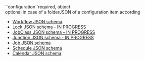 <tr><td>``configuration``</td><td>required, object<br/>optional in case of a folder</td><td>JSON of a configuration item according
<ul>
	<li><a href="../../../../controller/schemas/workflow/workflow-schema.json" target="workflow">Workflow JSON schema</a></li>
	<li><a href="../../../../controller/schemas/lock/lock-schema.json" target="jobclass">Lock JSON schema - IN PROGRESS</a></li>
	<li><a href="../../../../controller/schemas/jobclass/jobClass-schema.json" target="jobclass">JobClass JSON schema - IN PROGRESS</a></li>
	<li><a href="../../../../controller/schemas/junction/junction-schema.json" target="junction">Junction JSON schema - IN PROGRESS</a></li>
	<li><a href="../../../../controller/schemas/job/job-schema.json" target="job">Job JSON schema</a></li>
	<li><a href="../../../../api/schemas/orderManagement/orders/schedule-schema.json" target="order">Schedule JSON schema</a></li>
	<li><a href="../../../../api/schemas/calendar/calendar-schema.json" target="calendar">Calendar JSON schema</a></li>
</ul>
</td><td></td><td></td></tr>
